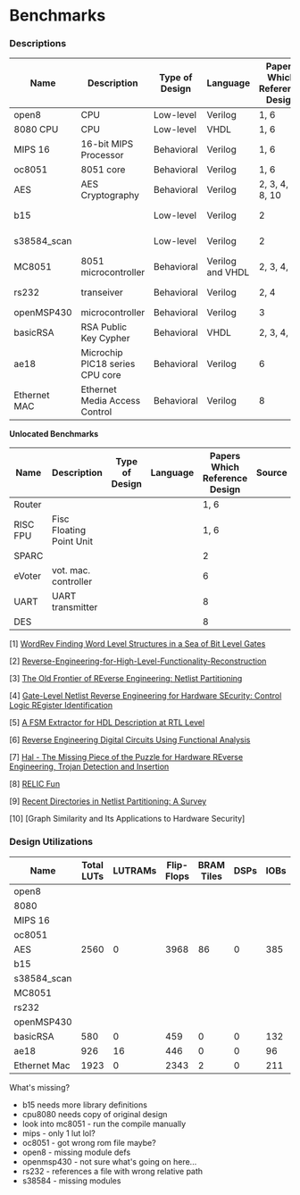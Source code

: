 # Benchmarks

### Descriptions

| Name | Description | Type of Design | Language    | Papers Which Reference Design | Source |
| ---- | ----------- | -------------- | --------    |  ---------------------------- | ------ |
| open8 | CPU        | Low-level      | Verilog     | 1, 6 | https://opencores.org/projects/open8_urisc |
| 8080 CPU | CPU     | Low-level      | VHDL        | 1, 6 | https://opencores.org/projects/cpu8080 |
| MIPS 16 | 16-bit MIPS Processor | Behavioral | Verilog | 1, 6 | https://opencores.org/projects/mips_16 |
| oc8051 | 8051 core | Behavioral     | Verilog     | 1, 6 | https://opencores.org/projects/8051 |
| AES | AES Cryptography | Behavioral | Verilog     | 2, 3, 4, 7, 8, 10 | https://trust-hub.org/#/benchmarks/chip-level-trojan
| b15 |              | Low-level      | Verilog     | 2 | https://trust-hub.org/#/benchmarks/chip-level-trojan |
| s38584_scan |      | Low-level      | Verilog     | 2 | https://trust-hub.org/#/benchmarks/chip-level-trojan |
| MC8051 | 8051 microcontroller | Behavioral | Verilog and VHDL | 2, 3, 4, 8 | https://trust-hub.org/#/benchmarks/chip-level-trojan |
| rs232  | transeiver | Behavioral    | Verilog     | 2, 4 |https://trust-hub.org/#/benchmarks/chip-level-trojan |
| openMSP430 | microcontroller | Behavioral | Verilog | 3 | https://opencores.org/projects/openmsp430 |
| basicRSA | RSA Public Key Cypher | Behavioral | VHDL | 2, 3, 4, 8 | https://trust-hub.org/#/benchmarks/chip-level-trojan |
| ae18 | Microchip PIC18 series CPU core | Behavioral | Verilog | 6 | https://opencores.org/projects/ae18 |
| Ethernet MAC | Ethernet Media Access Control | Behavioral | Verilog | 8 | https://opencores.org/projects/ethmac |

**Unlocated Benchmarks**

| Name | Description | Type of Design | Language    | Papers Which Reference Design | Source |
| ---- | ----------- | -------------- | --------    |  ---------------------------- | ------ |
| Router |           |                |             | 1, 6 | |
| RISC FPU | Fisc Floating Point Unit | |           | 1, 6 | |
| SPARC  |           |                |             | 2 | |
| eVoter | vot. mac. controller |     |             | 6 | |
| UART   | UART transmitter |         |             | 8 | |
| DES    |           |                |             | 8 | |



[1] [WordRev Finding Word Level Structures in a Sea of Bit Level Gates](../wiki/WordRev-Finding-Word-Level-Structures-in-a-Sea-of-Bit-Level-Gates.md)

[2] [Reverse-Engineering-for-High-Level-Functionality-Reconstruction](../wiki/Reverse-Engineering-Digital-Circuits-Using-Functional-Analysis.md)

[3] [The Old Frontier of REverse Engineering: Netlist Partitioning](../wiki/The-Old-Frontier-of-Reverse-Engineering:-Netlist-Partitioning.md)

[4] [Gate-Level Netlist Reverse Engineering for Hardware SEcurity: Control Logic REgister Identification](../wiki/Gate-Level-Netlist-Reverse-Engineering-for-Hardware-Security:-Control-Logic-Register-Identification.md)

[5] [A FSM Extractor for HDL Description at RTL Level](../wiki/A-FSM-Extractor-for-HDL-Description-at-RTL-Level.md)

[6] [Reverse Engineering Digital Circuits Using Functional Analysis](../wiki/Reverse-Engineering-Digital-Circuits-Using-Functional-Analysis.md)

[7] [Hal - The Missing Piece of the Puzzle for Hardware REverse Engineering, Trojan Detection and Insertion](../wiki/HAL—The-Missing-Piece-of-the-Puzzle-for-Hardware-Reverse-Engineering,-Trojan-Detection-and-Insertion.md)

[8] [RELIC Fun](../wiki/RelicFun.md)

[9] [Recent Directories in Netlist Partitioning: A Survey](../wiki/Recent-Directions-in-Netlist-Partitioning:-A-survey-(1995).md)

[10] [Graph Similarity and Its Applications to Hardware Security]

### Design Utilizations

| Name          | Total LUTs | LUTRAMs | Flip-Flops | BRAM Tiles | DSPs | IOBs |
| ------------- | ---------- | ------- | ---------- |  ---- | ---- | ------- |
| open8         | 
| 8080          | 
| MIPS 16       |
| oc8051        |
| AES           | 2560 | 0 | 3968 | 86 | 0 | 385 |
| b15           |
| s38584_scan   |
| MC8051        |
| rs232         |
| openMSP430    |
| basicRSA      | 580 | 0 | 459 | 0 | 0 | 132 |
| ae18          | 926 | 16 | 446 | 0 | 0 | 96 |
| Ethernet Mac  | 1923 | 0 | 2343 | 2 | 0 | 211 |

What's missing?

* b15 needs more library definitions
* cpu8080 needs copy of original design
* look into mc8051 - run the compile manually
* mips - only 1 lut lol?
* oc8051 - got wrong rom file maybe?
* open8 - missing module defs
* openmsp430 - not sure what's going on here...
* rs232 - references a file with wrong relative path
* s38584 - missing modules